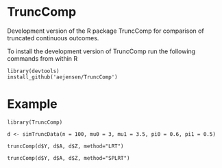 # TruncComp
Development version of the R package TruncComp for comparison of truncated continuous outcomes.

To install the development version of TruncComp run the following commands from within R

```{r}
library(devtools)
install_github('aejensen/TruncComp')
```

# Example
```{r}
library(TruncComp)

d <- simTruncData(n = 100, mu0 = 3, mu1 = 3.5, pi0 = 0.6, pi1 = 0.5)

truncComp(d$Y, d$A, d$Z, method="LRT")

truncComp(d$Y, d$A, d$Z, method="SPLRT")
```
